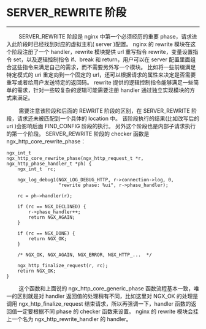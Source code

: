 # SERVER_REWRITE 阶段
***

&emsp;&emsp;
SERVER_REWRITE 阶段是 nginx 中第一个必须经历的重要 phase，请求进入此阶段时已经找到对应的虚拟主机( server )配置。
nginx 的 rewrite 模块在这个阶段注册了一个 handler，rewrite 模块提供 url 重写指令 rewrite，变量设置指令 set，以及逻辑控制指令 if、break 和 return，用户可以在 server 配置里面组合这些指令来满足自己的需求，而不需要另外写一个模块。
比如将一些前缀满足特定模式的 uri 重定向到一个固定的 url，还可以根据请求的属性来决定是否需要重写或者给用户发送特定的返回码。
rewrite 提供的逻辑控制指令能够满足一些简单的需求，针对一些较复杂的逻辑可能需要注册 handler 通过独立实现模块的方式来满足。

&emsp;&emsp;
需要注意该阶段和后面的 REWRITE 阶段的区别，在 SERVER_REWRITE 阶段，请求还未被匹配到一个具体的 location 中。
该阶段执行的结果(比如改写后的 uri )会影响后面 FIND_CONFIG 阶段的执行。
另外这个阶段也是内部子请求执行的第一个阶段。
SERVER_REWRITE 阶段的 checker 函数是 ngx_http_core_rewrite_phase：

    ngx_int_t
    ngx_http_core_rewrite_phase(ngx_http_request_t *r, ngx_http_phase_handler_t *ph) {
        ngx_int_t  rc;

        ngx_log_debug1(NGX_LOG_DEBUG_HTTP, r->connection->log, 0,
                       "rewrite phase: %ui", r->phase_handler);

        rc = ph->handler(r);

        if (rc == NGX_DECLINED) {
            r->phase_handler++;
            return NGX_AGAIN;
        }

        if (rc == NGX_DONE) {
            return NGX_OK;
        }

        /* NGX_OK, NGX_AGAIN, NGX_ERROR, NGX_HTTP_...  */

        ngx_http_finalize_request(r, rc);
        return NGX_OK;
    }

&emsp;&emsp;
这个函数和上面说的 ngx_http_core_generic_phase 函数流程基本一致，唯一的区别就是对 handler 返回值的处理稍有不同，比如这里对 NGX_OK 的处理是调用 ngx_http_finalize_request 结束请求，所以再强调一下，handler 函数的返回值一定要根据不同 phase 的 checker 函数来设置。
nginx 的 rewrite 模块会挂上一个名为 ngx_http_rewrite_handler 的 handler。
